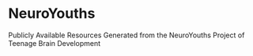 # NeuroYouths
Publicly Available Resources Generated from the NeuroYouths Project of Teenage Brain Development
